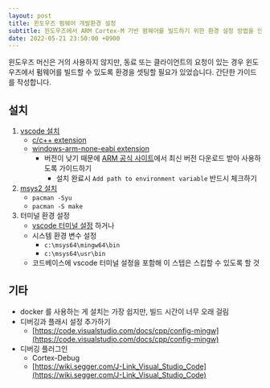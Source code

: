 ```yaml
---
layout: post
title: 윈도우즈 펌웨어 개발환경 설정
subtitle: 윈도우즈에서 ARM Cortex-M 기반 펌웨어를 빌드하기 위한 환경 설정 방법을 안내합니다.
date: 2022-05-21 23:50:00 +0900
---
```


윈도우즈 머신은 거의 사용하지 않지만, 동료 또는 클라이언트의 요청이 있는 경우
윈도우즈에서 펌웨어를 빌드할 수 있도록 환경을 셋팅할 필요가 있었습니다. 간단한
가이드를 작성합니다.

## 설치
1. [vscode 설치](https://code.visualstudio.com/)
    * [c/c++ extension](https://marketplace.visualstudio.com/items?itemName=ms-vscode.cpptools)
    * [windows-arm-none-eabi extension](https://marketplace.visualstudio.com/items?itemName=metalcode-eu.windows-arm-none-eabi)
        * 버전이 낮기 때문에 [ARM 공식 사이트](https://developer.arm.com/tools-and-software/open-source-software/developer-tools/gnu-toolchain/downloads)에서 최신 버전 다운로드 받아 사용하도록 가이드하기
            * 설치 완료시 `Add path to environment variable` 반드시 체크하기
2. [msys2 설치](https://www.msys2.org/)
    * `pacman -Syu`
    * `pacman -S make`
3. 터미널 환경 설정
    * [vscode 터미널 설정](https://stackoverflow.com/questions/45836650/how-do-i-integrate-msys2-shell-into-visual-studio-code-on-window) 하거나
    * 시스템 환경 변수 설정
        * `c:\msys64\mingw64\bin`
        * `c:\msys64\usr\bin`
    * 코드베이스에 vscode 터미널 설정을 포함해 이 스텝은 스킵할 수 있도록 할 것

## 기타
* docker 를 사용하는 게 설치는 가장 쉽지만, 빌드 시간이 너무 오래 걸림
* 디버깅과 플래시 설정 추가하기
    * [https://code.visualstudio.com/docs/cpp/config-mingw](https://code.visualstudio.com/docs/cpp/config-mingw)
* 디버깅 플러그인
    * Cortex-Debug
    * [https://wiki.segger.com/J-Link_Visual_Studio_Code](https://wiki.segger.com/J-Link_Visual_Studio_Code)
